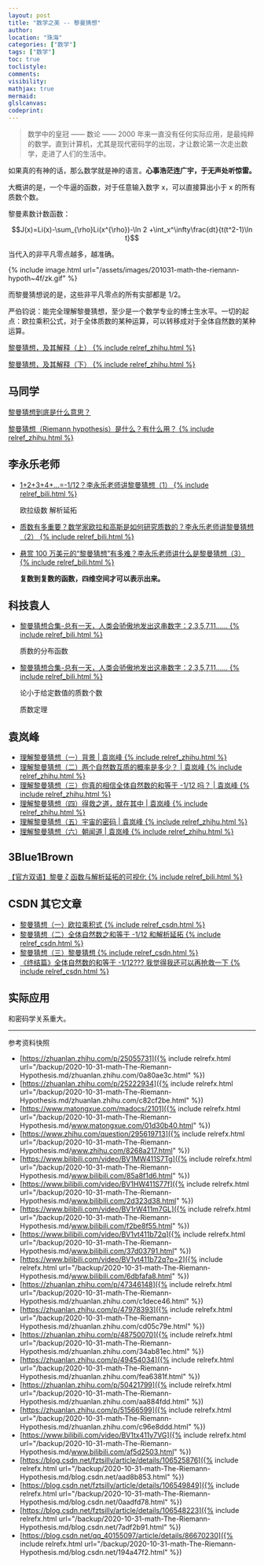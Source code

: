 ```yaml
---
layout: post
title: "数学之美 -- 黎曼猜想"
author:
location: "珠海"
categories: ["数学"]
tags: ["数学"]
toc: true
toclistyle:
comments:
visibility:
mathjax: true
mermaid:
glslcanvas:
codeprint:
---
```


> 数学中的皇冠 —— 数论 —— 2000 年来一直没有任何实际应用，是最纯粹的数学。直到计算机，尤其是现代密码学的出现，才让数论第一次走出数学，走进了人们的生活中。

如果真的有神的话，那么数学就是神的语言。**心事浩茫连广宇，于无声处听惊雷。**

大概讲的是，一个牛逼的函数，对于任意输入数字 x，可以直接算出小于 x 的所有质数个数。

黎曼素数计数函数：

$$J(x)=Li(x)-\sum_{\rho}Li(x^{\rho})-\ln 2 +\int_x^\infty\frac{dt}{t(t^2-1)\ln t}$$

当代入的非平凡零点越多，越准确。

{% include image.html url="/assets/images/201031-math-the-riemann-hypoth~4f/zk.gif" %}

而黎曼猜想说的是，这些非平凡零点的所有实部都是 1/2。

严伯钧说：能完全理解黎曼猜想，至少是一个数学专业的博士生水平。一切的起点：欧拉乘积公式，对于全体质数的某种运算，可以转移成对于全体自然数的某种运算。

[黎曼猜想，及其解释（上） {% include relref_zhihu.html %}](https://zhuanlan.zhihu.com/p/25055731)

[黎曼猜想，及其解释（下） {% include relref_zhihu.html %}](https://zhuanlan.zhihu.com/p/25222934)


## 马同学

[黎曼猜想到底是什么意思？](https://www.matongxue.com/madocs/2101)

[黎曼猜想（Riemann hypothesis）是什么？有什么用？ {% include relref_zhihu.html %}](https://www.zhihu.com/question/295619713)


## 李永乐老师

* [1+2+3+4+...=-1/12？李永乐老师讲黎曼猜想（1） {% include relref_bili.html %}](https://www.bilibili.com/video/BV1MW411S7Tg)

    欧拉级数 解析延拓

* [质数有多重要？数学家欧拉和高斯是如何研究质数的？李永乐老师讲黎曼猜想（2） {% include relref_bili.html %}](https://www.bilibili.com/video/BV1HW411S77f)

* [悬赏 100 万美元的“黎曼猜想”有多难？李永乐老师讲什么是黎曼猜想（3） {% include relref_bili.html %}](https://www.bilibili.com/video/BV1rW411m7GL)

    **复数到复数的函数，四维空间才可以表示出来。**


## 科技袁人

* [黎曼猜想合集-总有一天，人类会骄傲地发出这串数字：2,3,5,7,11…… {% include relref_bili.html %}](https://www.bilibili.com/video/BV1vt411b72q)

    质数的分布函数

* [黎曼猜想合集-总有一天，人类会骄傲地发出这串数字：2,3,5,7,11…… {% include relref_bili.html %}](https://www.bilibili.com/video/BV1vt411b72q?p=2)

    论小于给定数值的质数个数

    质数定理


## 袁岚峰

* [理解黎曼猜想（一）背景 \| 袁岚峰 {% include relref_zhihu.html %}](https://zhuanlan.zhihu.com/p/47346148)
* [理解黎曼猜想（二）两个自然数互质的概率是多少？ \| 袁岚峰 {% include relref_zhihu.html %}](https://zhuanlan.zhihu.com/p/47978393)
* [理解黎曼猜想（三）你真的相信全体自然数的和等于 -1/12 吗？ \| 袁岚峰 {% include relref_zhihu.html %}](https://zhuanlan.zhihu.com/p/48750070)
* [理解黎曼猜想（四）得救之道，就在其中 \| 袁岚峰 {% include relref_zhihu.html %}](https://zhuanlan.zhihu.com/p/49454034)
* [理解黎曼猜想（五）宇宙的密码 \| 袁岚峰 {% include relref_zhihu.html %}](https://zhuanlan.zhihu.com/p/50421799)
* [理解黎曼猜想（六）朝闻道 \| 袁岚峰 {% include relref_zhihu.html %}](https://zhuanlan.zhihu.com/p/51566599)


## 3Blue1Brown

[【官方双语】黎曼 ζ 函数与解析延拓的可视化 {% include relref_bili.html %}](https://www.bilibili.com/video/BV1tx411y7VG)


## CSDN 其它文章

* [黎曼猜想（一）欧拉乘积式 {% include relref_csdn.html %}](https://blog.csdn.net/fztsilly/article/details/106525876)
* [黎曼猜想（二）全体自然数之和等于 -1/12 和解析延拓 {% include relref_csdn.html %}](https://blog.csdn.net/fztsilly/article/details/106549849)
* [黎曼猜想（三）黎曼猜想 {% include relref_csdn.html %}](https://blog.csdn.net/fztsilly/article/details/106548223)
* [《终结篇》全体自然数的和等于 -1/12??? 我觉得我还可以再抢救一下 {% include relref_csdn.html %}](https://blog.csdn.net/qq_40155097/article/details/86670230)


## 实际应用

和密码学关系重大。

<hr class='reviewline'/>
<p class='reviewtip'><script type='text/javascript' src='{% include relrefx.html url="/assets/reviewjs/blogs/2020-10-31-math-The-Riemann-Hypothesis.md.js" %}'></script></p>
<font class='ref_snapshot'>参考资料快照</font>

- [https://zhuanlan.zhihu.com/p/25055731]({% include relrefx.html url="/backup/2020-10-31-math-The-Riemann-Hypothesis.md/zhuanlan.zhihu.com/0a80ae3c.html" %})
- [https://zhuanlan.zhihu.com/p/25222934]({% include relrefx.html url="/backup/2020-10-31-math-The-Riemann-Hypothesis.md/zhuanlan.zhihu.com/c82cf2be.html" %})
- [https://www.matongxue.com/madocs/2101]({% include relrefx.html url="/backup/2020-10-31-math-The-Riemann-Hypothesis.md/www.matongxue.com/01d30b40.html" %})
- [https://www.zhihu.com/question/295619713]({% include relrefx.html url="/backup/2020-10-31-math-The-Riemann-Hypothesis.md/www.zhihu.com/8268a217.html" %})
- [https://www.bilibili.com/video/BV1MW411S7Tg]({% include relrefx.html url="/backup/2020-10-31-math-The-Riemann-Hypothesis.md/www.bilibili.com/85a8f1d6.html" %})
- [https://www.bilibili.com/video/BV1HW411S77f]({% include relrefx.html url="/backup/2020-10-31-math-The-Riemann-Hypothesis.md/www.bilibili.com/2d323d38.html" %})
- [https://www.bilibili.com/video/BV1rW411m7GL]({% include relrefx.html url="/backup/2020-10-31-math-The-Riemann-Hypothesis.md/www.bilibili.com/f2be8f55.html" %})
- [https://www.bilibili.com/video/BV1vt411b72q]({% include relrefx.html url="/backup/2020-10-31-math-The-Riemann-Hypothesis.md/www.bilibili.com/37d03791.html" %})
- [https://www.bilibili.com/video/BV1vt411b72q?p=2]({% include relrefx.html url="/backup/2020-10-31-math-The-Riemann-Hypothesis.md/www.bilibili.com/6dbfafa8.html" %})
- [https://zhuanlan.zhihu.com/p/47346148]({% include relrefx.html url="/backup/2020-10-31-math-The-Riemann-Hypothesis.md/zhuanlan.zhihu.com/c1dece46.html" %})
- [https://zhuanlan.zhihu.com/p/47978393]({% include relrefx.html url="/backup/2020-10-31-math-The-Riemann-Hypothesis.md/zhuanlan.zhihu.com/cd05c79e.html" %})
- [https://zhuanlan.zhihu.com/p/48750070]({% include relrefx.html url="/backup/2020-10-31-math-The-Riemann-Hypothesis.md/zhuanlan.zhihu.com/34ab81ec.html" %})
- [https://zhuanlan.zhihu.com/p/49454034]({% include relrefx.html url="/backup/2020-10-31-math-The-Riemann-Hypothesis.md/zhuanlan.zhihu.com/fea6381f.html" %})
- [https://zhuanlan.zhihu.com/p/50421799]({% include relrefx.html url="/backup/2020-10-31-math-The-Riemann-Hypothesis.md/zhuanlan.zhihu.com/aa884fdd.html" %})
- [https://zhuanlan.zhihu.com/p/51566599]({% include relrefx.html url="/backup/2020-10-31-math-The-Riemann-Hypothesis.md/zhuanlan.zhihu.com/c96e8ddd.html" %})
- [https://www.bilibili.com/video/BV1tx411y7VG]({% include relrefx.html url="/backup/2020-10-31-math-The-Riemann-Hypothesis.md/www.bilibili.com/af5d2503.html" %})
- [https://blog.csdn.net/fztsilly/article/details/106525876]({% include relrefx.html url="/backup/2020-10-31-math-The-Riemann-Hypothesis.md/blog.csdn.net/aad8b853.html" %})
- [https://blog.csdn.net/fztsilly/article/details/106549849]({% include relrefx.html url="/backup/2020-10-31-math-The-Riemann-Hypothesis.md/blog.csdn.net/0aadfd78.html" %})
- [https://blog.csdn.net/fztsilly/article/details/106548223]({% include relrefx.html url="/backup/2020-10-31-math-The-Riemann-Hypothesis.md/blog.csdn.net/7adf2b91.html" %})
- [https://blog.csdn.net/qq_40155097/article/details/86670230]({% include relrefx.html url="/backup/2020-10-31-math-The-Riemann-Hypothesis.md/blog.csdn.net/194a47f2.html" %})

